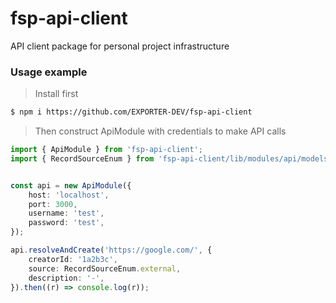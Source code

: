 # fsp-api-client

API client package for personal project infrastructure

### Usage example

> Install first

```bash
$ npm i https://github.com/EXPORTER-DEV/fsp-api-client
```

> Then construct ApiModule with credentials to make API calls

```typescript
import { ApiModule } from 'fsp-api-client';
import { RecordSourceEnum } from 'fsp-api-client/lib/modules/api/models/record.model';


const api = new ApiModule({
	host: 'localhost',
	port: 3000,
	username: 'test',
	password: 'test',
});

api.resolveAndCreate('https://google.com/', {
	creatorId: '1a2b3c',
	source: RecordSourceEnum.external,
	description: '-',
}).then((r) => console.log(r));
```